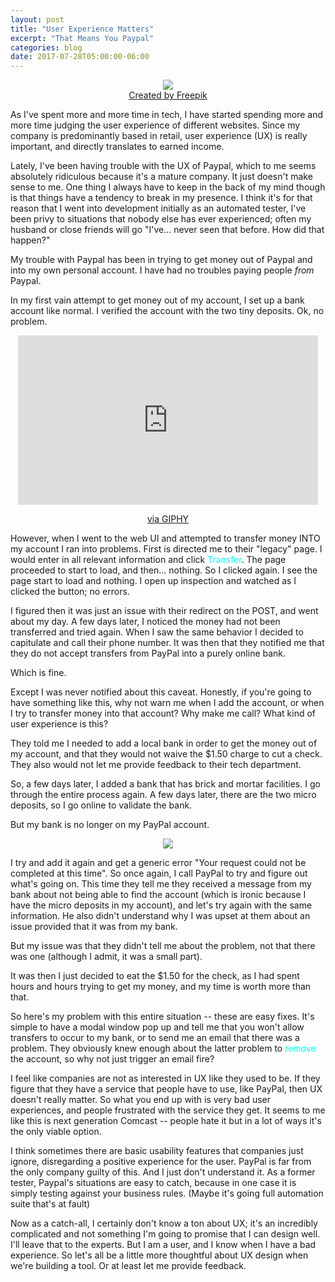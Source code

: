 ```yaml
---
layout: post
title: "User Experience Matters"
excerpt: "That Means You Paypal"
categories: blog
date: 2017-07-28T05:00:00-06:00
---
```


<center><figure>
<img src="https://image.freepik.com/free-vector/user-experience-design-with-hands_23-2147543848.jpg">
<figcaption><a href="https://image.freepik.com/free-vector/user-experience-design-with-hands_23-2147543848.jpg">Created by Freepik</a></figcaption> 
</figure></center>

As I've spent more and more time in tech, I have started spending more and more time judging the user experience of different websites.  Since my company is predominantly based in retail, user experience (UX) is really important, and directly translates to earned income.

Lately, I've been having trouble with the UX of Paypal, which to me seems absolutely ridiculous because it's a mature company.  It just doesn't make sense to me. One thing I always have to keep in the back of my mind though is that things have a tendency to break in my presence.  I think it's for that reason that I went into development initially as an automated tester, I've been privy to situations that nobody else has ever experienced; often my husband or close friends will go "I've... never seen that before.  How did that happen?"

My trouble with Paypal has been in trying to get money out of Paypal and into my own personal account.  I have had no troubles paying people <i>from</i> Paypal.

In my first vain attempt to get money out of my account, I set up a bank account like normal.  I verified the account with the two tiny deposits.  Ok, no problem.

<center>
	<iframe src="https://giphy.com/embed/k39w535jFPYrK" width="480" height="271" frameBorder="0" class="giphy-embed" allowFullScreen></iframe><p><a href="https://giphy.com/gifs/how-i-met-your-mother-thumbs-up-neil-patrick-harris-k39w535jFPYrK">via GIPHY</a></p>
</center>

However, when I went to the web UI and attempted to transfer money INTO my account I ran into problems.  First is directed me to their "legacy" page.  I would enter in all relevant information and click <font color="cyan">Transfer</font>.  The page proceeded to start to load, and then... nothing.  So I clicked again.  I see the page start to load and nothing.  I open up inspection and watched as I clicked the button; no errors.

I figured then it was just an issue with their redirect on the POST, and went about my day.  A few days later, I noticed the money had not been transferred and tried again.  When I saw the same behavior I decided to capitulate and call their phone number.  It was then that they notified me that they do not accept transfers from PayPal into a purely online bank.

Which is fine.

Except I was never notified about this caveat.  Honestly, if you're going to have something like this, why not warn me when I add the account, or when I try to transfer money into that account?  Why make me call?  What kind of user experience is this?

They told me I needed to add a local bank in order to get the money out of my account, and that they would not waive the $1.50 charge to cut a check.  They also would not let me provide feedback to their tech department.

So, a few days later, I added a bank that has brick and mortar facilities.  I go through the entire process again.  A few days later, there are the two micro deposits, so I go online to validate the bank.

But my bank is no longer on my PayPal account.

<center><figure>
	<img src="http://images.clipartpanda.com/poof-clipart-poof-460x280.jpg">
</figure></center>

I try and add it again and get a generic error "Your request could not be completed at this time".  So once again, I call PayPal to try and figure out what's going on.  This time they tell me they received a message from my bank about not being able to find the account (which is ironic because I have the micro deposits in my account), and let's try again with the same information.  He also didn't understand why I was upset at them about an issue provided that it was from my bank.

But my issue was that they didn't tell me about the problem, not that there was one (although I admit, it was a small part).

It was then I just decided to eat the $1.50 for the check, as I had spent hours and hours trying to get my money, and my time is worth more than that.

So here's my problem with this entire situation -- these are easy fixes.  It's simple to have a modal window pop up and tell me that you won't allow transfers to occur to my bank, or to send me an email that there was a problem.  They obviously knew enough about the latter problem to <font color="cyan">remove</font> the account, so why not just trigger an email fire?

I feel like companies are not as interested in UX like they used to be.  If they figure that they have a service that people have to use, like PayPal, then UX doesn't really matter.  So what you end up with is very bad user experiences, and people frustrated with the service they get.  It seems to me like this is next generation Comcast -- people hate it but in a lot of ways it's the only viable option.

I think sometimes there are basic usability features that companies just ignore, disregarding a positive experience for the user.  PayPal is far from the only company guilty of this.  And I just don't understand it.  As a former tester, Paypal's situations are easy to catch, because in one case it is simply testing against your business rules.  (Maybe it's going full automation suite that's at fault)

Now as a catch-all, I certainly don't know a ton about UX; it's an incredibly complicated and not something I'm going to promise that I can design well.  I'll leave that to the experts.  But I am a user, and I know when I have a bad experience.  So let's all be a little more thoughtful about UX design when we're building a tool.  Or at least let me provide feedback.
